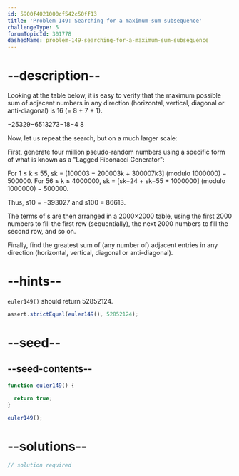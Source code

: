 ```yaml
---
id: 5900f4021000cf542c50ff13
title: 'Problem 149: Searching for a maximum-sum subsequence'
challengeType: 5
forumTopicId: 301778
dashedName: problem-149-searching-for-a-maximum-sum-subsequence
---
```


# --description--

Looking at the table below, it is easy to verify that the maximum possible sum of adjacent numbers in any direction (horizontal, vertical, diagonal or anti-diagonal) is 16 (= 8 + 7 + 1).

−25329−6513273−18−4 8

Now, let us repeat the search, but on a much larger scale:

First, generate four million pseudo-random numbers using a specific form of what is known as a "Lagged Fibonacci Generator":

For 1 ≤ k ≤ 55, sk = \[100003 − 200003k + 300007k3] (modulo 1000000) − 500000. For 56 ≤ k ≤ 4000000, sk = \[sk−24 + sk−55 + 1000000] (modulo 1000000) − 500000.

Thus, s10 = −393027 and s100 = 86613.

The terms of s are then arranged in a 2000×2000 table, using the first 2000 numbers to fill the first row (sequentially), the next 2000 numbers to fill the second row, and so on.

Finally, find the greatest sum of (any number of) adjacent entries in any direction (horizontal, vertical, diagonal or anti-diagonal).

# --hints--

`euler149()` should return 52852124.

```js
assert.strictEqual(euler149(), 52852124);
```

# --seed--

## --seed-contents--

```js
function euler149() {

  return true;
}

euler149();
```

# --solutions--

```js
// solution required
```
